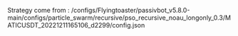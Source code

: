 Strategy come from : /configs/Flyingtoaster/passivbot_v5.8.0-main/configs/particle_swarm/recursive/pso_recursive_noau_longonly_0.3/MATICUSDT_20221211165106_d2299/config.json